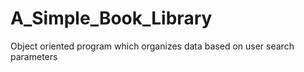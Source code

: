 # A_Simple_Book_Library
Object oriented program which organizes data based on user search parameters
